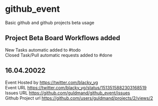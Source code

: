 # github_event
Basic github and github projects beta usage

## Project Beta Board Workflows added
New Tasks automatic added to #todo  <br>
Closed Task/Pull automatic requests added to #done  <br>

## 16.04.20022
Event Hosted by https://twitter.com/blacky_yg <br>
Event URL https://twitter.com/blacky_yg/status/1513515882303168519 <br>
Issues URL https://github.com/guldmand/github_event/issues <br>
Github Project url https://github.com/users/guldmand/projects/2/views/2 <br>
